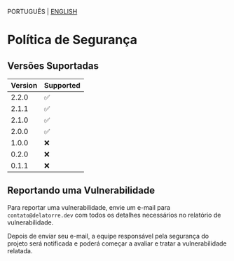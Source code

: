 PORTUGUÊS | [ENGLISH](https://github.com/fazedordecodigo/PyFlunt/blob/main/SECURITY_EN.md)

# Política de Segurança

## Versões Suportadas

| Version | Supported          |
| ------- | ------------------ |
| 2.2.0   | :white_check_mark: |
| 2.1.1   | :white_check_mark: |
| 2.1.0   | :white_check_mark: |
| 2.0.0   | :white_check_mark: |
| 1.0.0   | :x:                |
| 0.2.0   | :x:                |
| 0.1.1   | :x:                |

## Reportando uma Vulnerabilidade
Para reportar uma vulnerabilidade, envie um e-mail para `contato@delatorre.dev` com todos os detalhes necessários no relatório de vulnerabilidade.

Depois de enviar seu e-mail, a equipe responsável pela segurança do projeto será notificada e poderá começar a avaliar e tratar a vulnerabilidade relatada.
